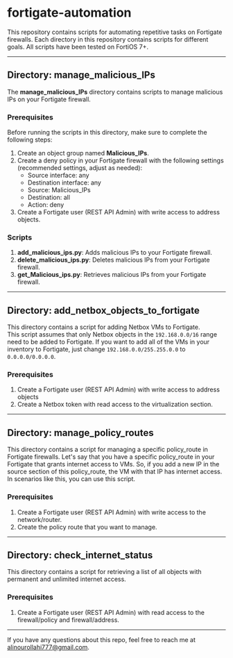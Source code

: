 # fortigate-automation

This repository contains scripts for automating repetitive tasks on Fortigate firewalls. Each directory in this repository contains scripts for different goals. All scripts have been tested on FortiOS 7+.

---

## Directory: manage_malicious_IPs

The **manage_malicious_IPs** directory contains scripts to manage malicious IPs on your Fortigate firewall.

### Prerequisites

Before running the scripts in this directory, make sure to complete the following steps:

1. Create an object group named **Malicious_IPs**.
2. Create a deny policy in your Fortigate firewall with the following settings (recommended settings, adjust as needed):
   - Source interface: any
   - Destination interface: any
   - Source: Malicious_IPs
   - Destination: all
   - Action: deny
3. Create a Fortigate user (REST API Admin) with write access to address objects.

### Scripts

1. **add_malicious_ips.py**: Adds malicious IPs to your Fortigate firewall.
2. **delete_malicious_ips.py**: Deletes malicious IPs from your Fortigate firewall.
3. **get_Malicious_ips.py**: Retrieves malicious IPs from your Fortigate firewall.

---

## Directory: add_netbox_objects_to_fortigate

This directory contains a script for adding Netbox VMs to Fortigate.  
This script assumes that only Netbox objects in the `192.168.0.0/16` range need to be added to Fortigate. If you want to add all of the VMs in your inventory to Fortigate, just change `192.168.0.0/255.255.0.0` to `0.0.0.0/0.0.0.0`.

### Prerequisites
1. Create a Fortigate user (REST API Admin) with write access to address objects
2. Create a Netbox token with read access to the virtualization section.

---

## Directory: manage_policy_routes

This directory contains a script for managing a specific policy_route in Fortigate firewalls.
Let's say that you have a specific policy_route in your Fortigate that grants internet access to VMs. So, if you add a new IP in the source section of this policy_route, the VM with that IP has internet access. In scenarios like this, you can use this script.

### Prerequisites
1. Create a Fortigate user (REST API Admin) with write access to the network/router.
2. Create the policy route that you want to manage.


---


## Directory: check_internet_status

This directory contains a script for retrieving a list of all objects with permanent and unlimited internet access.

### Prerequisites
1. Create a Fortigate user (REST API Admin) with read access to the firewall/policy and firewall/address.


---
If you have any questions about this repo, feel free to reach me at alinourollahi777@gmail.com.
